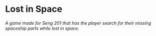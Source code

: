 # Lost in Space
###### A game made for Seng 201 that has the player search for their missing spaceship parts while lost in space.
